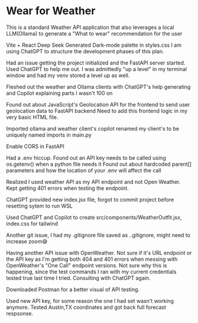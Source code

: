 # Wear for Weather
This is a standard Weather API application that also leverages a local LLM(Ollama) to generate a "What to wear" recommendation for the user

Vite + React
Deep Seek Generated Dark-mode palette in styles.css
I am using ChatGPT to structure the development phases of this plan. 

Had an issue getting the project initialized and the FastAPI server started. Used ChatGPT to help me out. I was admittedly "up a level" in my terminal window and had my venv stored a level up as well.

Fleshed out the weather and Ollama clients with ChatGPT's help generating and Copilot explaining parts I wasn't 100 on

Found out about JavaScript's Geolocation API for the frontend to send user geolocation data to FastAPI backend
Need to add this frontend logic in my very basic HTML file.

Imported ollama and weather client's copilot renamed my client's to be uniquely named imports in main.py

Enable CORS in FastAPI

Had a .env hiccup. Found out an API key needs to be called using os.getenv() when a python file needs it
Found out about hardcoded parent[] parameters and how the location of your .env will affect the call

Realized I used weather API as my API endpoint and not Open Weather. Kept getting 401 errors when testing the endpoint.

ChatGPT provided new index.jsx file, forgot to commit project before resetting sytem to run WSL

Used ChatGPT and Copilot to create  src/components/WeatherOutfit.jsx, index.css for tailwind

Another git issue, I had my .gitignore file saved as ..gitignore, might need to increase zoom😅

Having another API issue with OpenWeather. Not sure if it's URL endpoint or the API key as I'm getting both 404 and 401 errors when messing with OpenWeather's "One Call" endpoint versions. Not sure why this is happening, since the test commands I ran with my current credentials tested true last time I tried. Consulting with ChatGPT again.

Downloaded Postman for a better visual of API testing.

Used new API key, for some reason the one I had set wasn't working anymore. Tested Austin,TX coordinates and got back full forecast respsonse. 